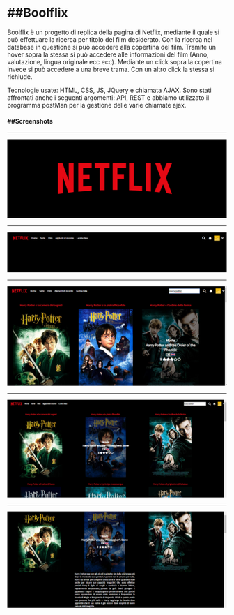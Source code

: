 <h1> ##Boolflix </h1>

Boolflix è un progetto di replica della pagina di Netflix, mediante il quale si può effettuare la ricerca per titolo del film desiderato.
Con la ricerca nel database in questione si può accedere alla copertina del film.
Tramite un hover sopra la stessa si può accedere alle informazioni del film (Anno, valutazione, lingua originale ecc ecc).
Mediante un click sopra la copertina invece si può accedere a una breve trama. Con un altro click la stessa si richiude.

Tecnologie usate: HTML, CSS, JS, JQuery e chiamata AJAX.
Sono stati affrontati anche i seguenti argomenti: API, REST e abbiamo utilizzato il programma postMan per la gestione delle varie chiamate ajax.

<h4> ##Screenshots </h4>

<hr></hr>

![](scr_net.png)

<hr></hr>

![](scr_net1.png)

<hr></hr>

![](scr_net2.png)

<hr></hr>

![](scr_net3.png)   

<hr></hr>

![](scr_net5.png)  
